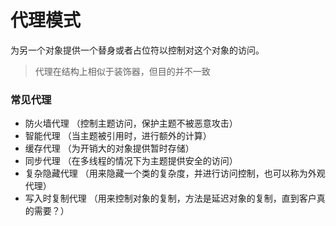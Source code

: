 # 代理模式

为另一个对象提供一个替身或者占位符以控制对这个对象的访问。

> 代理在结构上相似于装饰器，但目的并不一致

### 常见代理

* 防火墙代理 （控制主题访问，保护主题不被恶意攻击）
* 智能代理 （当主题被引用时，进行额外的计算）
* 缓存代理 （为开销大的对象提供暂时存储）
* 同步代理 （在多线程的情况下为主题提供安全的访问）
* 复杂隐藏代理 （用来隐藏一个类的复杂度，并进行访问控制，也可以称为外观代理）
* 写入时复制代理 （用来控制对象的复制，方法是延迟对象的复制，直到客户真的需要？）